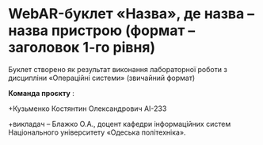 # WebAR-буклет «Назва», де назва – назва пристрою (формат – заголовок 1-го рівня)
 Буклет створено як результат виконання лабораторної роботи з дисципліни
«Операційні системи» (звичайний формат)

 **Команда проєкту** : 
 
 +Кузьменко Костянтин Олександрович АІ-233
 
 +викладач – Блажко О.А., доцент кафедри інформаційних систем Національного
університету «Одеська політехніка».
